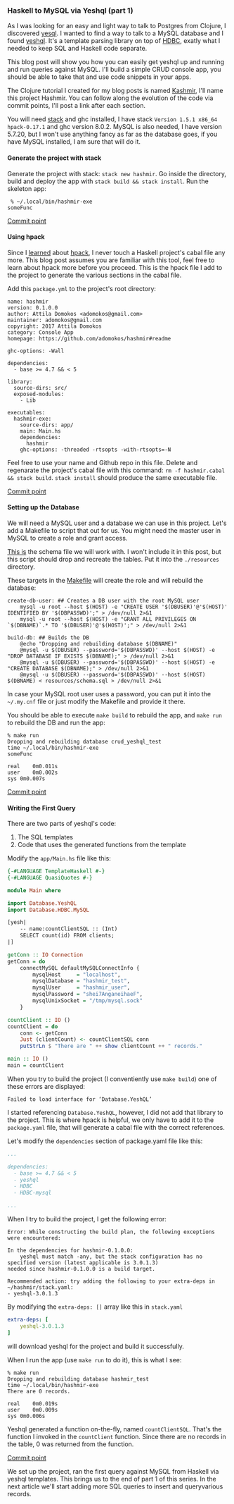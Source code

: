 ### Haskell to MySQL via Yeshql (part 1)

As I was looking for an easy and light way to talk to Postgres from Clojure, I discovered [yesql](https://github.com/krisajenkins/yesql). I wanted to find a way to talk to a MySQL database and I found [yeshql](https://github.com/tdammers/yeshql). It's a template parsing library on top of [HDBC](https://github.com/ryantm/hdbc-mysql), exatly what I needed to keep SQL and Haskell code separate.

This blog post will show you how you can easily get yeshql up and running and run queries against MySQL. I'll build a simple CRUD console app, you should be able to take that and use code snippets in your apps.

The Clojure tutorial I created for my blog posts is named [Kashmir](https://github.com/adomokos/kashmir), I'll name this project Hashmir. You can follow along the evolution of the code via commit points, I'll post a link after each section.

You will need [stack](https://docs.haskellstack.org/en/stable/README/) and ghc installed, I have stack `Version 1.5.1 x86_64 hpack-0.17.1` and ghc version 8.0.2. MySQL is also needed, I have version 5.7.20, but I won't use anything fancy as far as the database goes, if you have MySQL installed, I am sure that will do it.

#### Generate the project with stack

Generate the project with stack: `stack new hashmir`. Go inside the directory, build and deploy the app with `stack build && stack install`. Run the skeleton app:

```shell
 % ~/.local/bin/hashmir-exe
someFunc
```
[Commit point](https://github.com/adomokos/hashmir/commit/de07eebdf3b0f40b550279a58231603eef4f4809)

#### Using hpack

Since I [learned](https://academy.mondaymorninghaskell.com/p/your-first-haskell-project) about [hpack](https://github.com/sol/hpack), I never touch a Haskell project's cabal file any more. This blog post assumes you are familiar with this tool, feel free to learn about hpack more before you proceed.
This is the hpack file I add to the project to generate the various sections in the cabal file.

Add this `package.yml` to the project's root directory:

```shell
name: hashmir
version: 0.1.0.0
author: Attila Domokos <adomokos@gmail.com>
maintainer: adomokos@gmail.com
copyright: 2017 Attila Domokos
category: Console App
homepage: https://github.com/adomokos/hashmir#readme

ghc-options: -Wall

dependencies:
  - base >= 4.7 && < 5

library:
  source-dirs: src/
  exposed-modules:
    - Lib

executables:
  hashmir-exe:
    source-dirs: app/
    main: Main.hs
    dependencies:
      hashmir
    ghc-options: -threaded -rtsopts -with-rtsopts=-N
```

Feel free to use your name and Github repo in this file.
Delete and regenarate the project's cabal file with this command: `rm -f hashmir.cabal && stack build`. `stack install` should produce the same executable file.

[Commit point](https://github.com/adomokos/hashmir/commit/873bacf0c76787e9e199f994ca43d6de2f67cf3a)

#### Setting up the Database

We will need a MySQL user and a database we can use in this project. Let's add a Makefile to script that out for us. You might need the master user in MySQL to create a role and grant access.

[This is](https://github.com/adomokos/hashmir/blob/master/resources/schema.sql) the schema file we will work with. I won't include it in this post, but this script should drop and recreate the tables. Put it into the `./resources` directory.

These targets in the [Makefile](https://github.com/adomokos/hashmir/blob/c8fb2b66f07b0cb6cb79e7a22d4f7715218dd960/Makefile) will create the role and will rebuild the database:

```shell
create-db-user: ## Creates a DB user with the root MySQL user
	mysql -u root --host $(HOST) -e "CREATE USER '$(DBUSER)'@'$(HOST)' IDENTIFIED BY '$(DBPASSWD)';" > /dev/null 2>&1
	mysql -u root --host $(HOST) -e "GRANT ALL PRIVILEGES ON `$(DBNAME)`.* TO '$(DBUSER)'@'$(HOST)';" > /dev/null 2>&1

build-db: ## Builds the DB
	@echo "Dropping and rebuilding database $(DBNAME)"
	@mysql -u $(DBUSER) --password='$(DBPASSWD)' --host $(HOST) -e "DROP DATABASE IF EXISTS $(DBNAME);" > /dev/null 2>&1
	@mysql -u $(DBUSER) --password='$(DBPASSWD)' --host $(HOST) -e "CREATE DATABASE $(DBNAME);" > /dev/null 2>&1
	@mysql -u $(DBUSER) --password='$(DBPASSWD)' --host $(HOST) $(DBNAME) < resources/schema.sql > /dev/null 2>&1
```
In case your MySQL root user uses a password, you can put it into the `~/.my.cnf` file or just modify the Makefile and provide it there.

You should be able to execute `make build` to rebuild the app, and `make run` to rebuild the DB and run the app:

```shell
% make run
Dropping and rebuilding database crud_yeshql_test
time ~/.local/bin/hashmir-exe
someFunc

real	0m0.011s
user	0m0.002s
sys	0m0.007s
```

[Commit point](https://github.com/adomokos/hashmir/commit/ff40249ac7bc767e9f57b52daccf690cbf3bae1a)

#### Writing the First Query

There are two parts of yeshql's code:
1. The SQL templates
2. Code that uses the generated functions from the template

Modify the `app/Main.hs` file like this:

```haskell
{-#LANGUAGE TemplateHaskell #-}
{-#LANGUAGE QuasiQuotes #-}

module Main where

import Database.YeshQL
import Database.HDBC.MySQL

[yesh|
    -- name:countClientSQL :: (Int)
    SELECT count(id) FROM clients;
|]

getConn :: IO Connection
getConn = do
    connectMySQL defaultMySQLConnectInfo {
        mysqlHost     = "localhost",
        mysqlDatabase = "hashmir_test",
        mysqlUser     = "hashmir_user",
        mysqlPassword = "shei7AnganeihaeF",
        mysqlUnixSocket = "/tmp/mysql.sock"
    }

countClient :: IO ()
countClient = do
    conn <- getConn
    Just (clientCount) <- countClientSQL conn
    putStrLn $ "There are " ++ show clientCount ++ " records."

main :: IO ()
main = countClient
```

When you try to build the project (I conventiently use `make build`) one of these errors are displayed:

```shell
Failed to load interface for ‘Database.YeshQL’
```

I started referencing `Database.YeshQL`, however, I did not add that library to the project. This is where hpack is helpful, we only have to add it to the `package.yaml` file, that will generate a cabal file with the correct references.

Let's modify the `dependencies` section of package.yaml file like this:

```yaml
...

dependencies:
  - base >= 4.7 && < 5
  - yeshql
  - HDBC
  - HDBC-mysql

...
```

When I try to build the project, I get the following error:

```shell
Error: While constructing the build plan, the following exceptions were encountered:

In the dependencies for hashmir-0.1.0.0:
    yeshql must match -any, but the stack configuration has no specified version (latest applicable is 3.0.1.3)
needed since hashmir-0.1.0.0 is a build target.

Recommended action: try adding the following to your extra-deps in ~/hashmir/stack.yaml:
- yeshql-3.0.1.3
```

By modifying the `extra-deps: []` array like this in `stack.yaml`
```yaml
extra-deps: [
    yeshql-3.0.1.3
]
```
will download yeshql for the project and build it successfully.

When I run the app (use `make run` to do it), this is what I see:

```shell
% make run
Dropping and rebuilding database hashmir_test
time ~/.local/bin/hashmir-exe
There are 0 records.

real	0m0.019s
user	0m0.009s
sys	0m0.006s
```

Yeshql generated a function on-the-fly, named `countClientSQL`. That's the function I invoked in the `countClient` function. Since there are no records in the table, 0 was returned from the function.

[Commit point](https://github.com/adomokos/hashmir/commit/78a597e2c348abe751178812367f260fde69edb6)

We set up the project, ran the first query against MySQL from Haskell via yeshql templates. This brings us to the end of part 1 of this series. In the next article we'll start adding more SQL queries to insert and queryvarious records.
